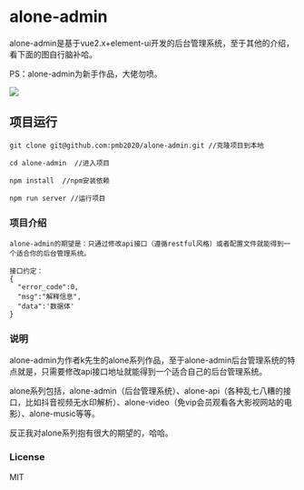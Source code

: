 # alone-admin
alone-admin是基于vue2.x+element-ui开发的后台管理系统，至于其他的介绍，看下面的图自行脑补哈。

PS：alone-admin为新手作品，大佬勿喷。

![](http://cdn.gold404.cn/alone-admin.png)
## 项目运行
```
git clone git@github.com:pmb2020/alone-admin.git //克隆项目到本地

cd alone-admin  //进入项目

npm install  //npm安装依赖

npm run server //运行项目
```

### 项目介绍
```
alone-admin的期望是：只通过修改api接口（遵循restful风格）或者配置文件就能得到一个适合你的后台管理系统。

接口约定：
{
  "error_code":0,
  "msg":"解释信息",
  "data":'数据体'
}
```

### 说明

alone-admin为作者k先生的alone系列作品，至于alone-admin后台管理系统的特点就是，只需要修改api接口地址就能得到一个适合自己的后台管理系统。  
 
alone系列包括，alone-admin（后台管理系统）、alone-api（各种乱七八糟的接口，比如抖音视频无水印解析）、alone-video（免vip会员观看各大影视网站的电影）、alone-music等等。  

反正我对alone系列抱有很大的期望的，哈哈。


### License
MIT
